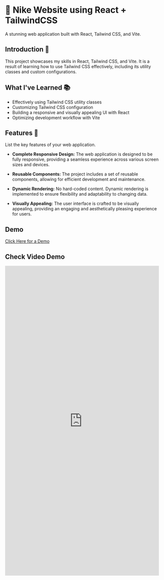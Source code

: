 # 👟 Nike Website using React + TailwindCSS

A stunning web application built with React, Tailwind CSS, and Vite.

## Introduction 🚀

This project showcases my skills in React, Tailwind CSS, and Vite. It is a result of learning how to use Tailwind CSS effectively, including its utility classes and custom configurations.

## What I've Learned 📚

- Effectively using Tailwind CSS utility classes
- Customizing Tailwind CSS configuration
- Building a responsive and visually appealing UI with React
- Optimizing development workflow with Vite

## Features 🌟

List the key features of your web application.

- **Complete Responsive Design:** The web application is designed to be fully responsive, providing a seamless experience across various screen sizes and devices.

- **Reusable Components:** The project includes a set of reusable components, allowing for efficient development and maintenance.

- **Dynamic Rendering:** No hard-coded content. Dynamic rendering is implemented to ensure flexibility and adaptability to changing data.

- **Visually Appealing:** The user interface is crafted to be visually appealing, providing an engaging and aesthetically pleasing experience for users.

## Demo

  [Click Here for a Demo](https://vinayak9669.github.io/NikeWebsiteTailwindCSS/)

## Check Video Demo

<iframe src="https://www.linkedin.com/embed/feed/update/urn:li:ugcPost:7140218264776880128" height="1011" width="504" frameborder="0" allowfullscreen="" title="Embedded post"></iframe>
